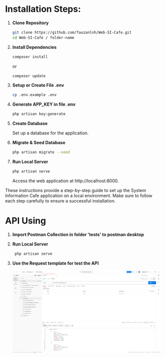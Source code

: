 # Installation Steps:

1. **Clone Repository**

    ```bash
    git clone https://github.com/fauzanlnh/Web-SI-Cafe.git
    cd Web-SI-Cafe / folder-name
    ```

2. **Install Dependencies**

    ```bash
    composer install
    ```

    or

    ```bash
    composer update
    ```

3. **Setup or Create File .env**

    ```bash
    cp .env.example .env
    ```

4. **Generate APP_KEY in file .env**

    ```bash
    php artisan key:generate
    ```

5. **Create Database**

    Set up a database for the application.

6. **Migrate & Seed Database**

    ```bash
    php artisan migrate --seed
    ```

7. **Run Local Server**
    ```bash
    php artisan serve
    ```
    Access the web application at http://localhost:8000.

These instructions provide a step-by-step guide to set up the System Information Cafe application on a local environment. Make sure to follow each step carefully to ensure a successful installation.

# API Using

1. **Import Postman Collection in folder 'tests' to postman desktop**
2. **Run Local Server**
    ```bash
     php artisan serve
    ```
3. **Use the Request template for test the API**

   ![Example View](./public/assets/img/readme/test-api.JPG)
